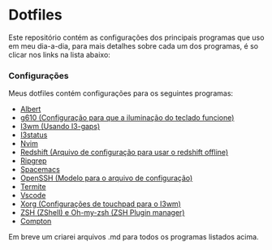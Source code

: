 # Dotfiles

Este repositório contém as configurações dos principais programas que uso em meu dia-a-dia, para mais detalhes sobre cada um dos programas, é so clicar nos links na lista abaixo:

### Configurações

Meus dotfiles contém configurações para os seguintes programas:
  - [ Albert ](albert/albert.conf)
  - [ g610 (Configuração para que a iluminação do teclado funcione) ](g610/profile)
  - [ I3wm (Usando I3-gaps) ](i3/config)
  - [ I3status ](i3status/config)
  - [ Nvim ](nvim/init.vim)
  - [ Redshift (Arquivo de configuração para usar o redshift offline) ](redshift/redshift.conf)
  - [ Ripgrep ](ripgrep/.ripgreprc)
  - [ Spacemacs ](spacemacs/.spacemacs)
  - [ OpenSSH (Modelo para o arquivo de configuração) ](ssh/config)
  - [ Termite ](termite/config)
  - [ Vscode ](vscode/settings/settings.json)
  - [ Xorg (Configurações de touchpad para o I3wm) ](xorg/30-touchpad.conf)
  - [ ZSH (ZShell) e Oh-my-zsh (ZSH Plugin manager) ](zsh/.zshrc)
  - [ Compton ](compton/compton.conf)

Em breve um criarei arquivos .md para todos os programas listados acima.
